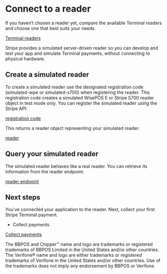 # Connect to a reader

If you haven’t chosen a reader yet, compare the available Terminal readers and choose one that best suits your needs.

[Terminal readers](/terminal/payments/setup-reader)

Stripe provides a simulated server-driven reader so you can develop and test your app and simulate Terminal payments, without connecting to physical hardware.

## Create a simulated reader

To create a simulated reader use the  designated registration code (simulated-wpe or simulated-s700) when registering the reader. This registration code creates a simulated WisePOS E or Stripe S700 reader object in test mode only. You can register the simulated reader using the Stripe API:

[registration code](/terminal/payments/connect-reader?terminal-sdk-platform=server-driven&reader-type=smart#register-reader)

This returns a reader object representing your simulated reader:

[reader](/api/terminal/readers)

## Query your simulated reader

The simulated reader behaves like a real reader. You can retrieve its information from the reader endpoint:

[reader endpoint](/api/terminal/readers/retrieve)

## Next steps

You’ve connected your application to the reader. Next, collect your first Stripe Terminal payment.

- Collect payments

[Collect payments](/terminal/payments/collect-payment)

The BBPOS and Chipper™ name and logo are trademarks or registered trademarks of BBPOS Limited in the United States and/or other countries. The Verifone® name and logo are either trademarks or registered trademarks of Verifone in the United States and/or other countries. Use of the trademarks does not imply any endorsement by BBPOS or Verifone.
